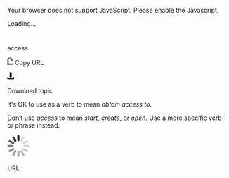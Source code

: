 Your browser does not support JavaScript. Please enable the Javascript.

Loading...

# 

access

![Copy URL](access_files/Copy.png)
Copy URL

![Download](access_files/Download.png)

Download topic

It's OK to use as a verb to mean *obtain access to*. 

Don’t use *access* to mean *start*, *create*, or *open*. Use a more specific verb or phrase instead.

![In progress](access_files/activity-large.gif)

URL :
